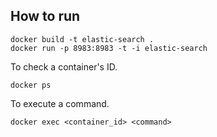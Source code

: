 ## How to run

```shell
docker build -t elastic-search . 
docker run -p 8983:8983 -t -i elastic-search
```

To check a container's ID.

```shell
docker ps
```

To execute a command.

```shell
docker exec <container_id> <command>
```

